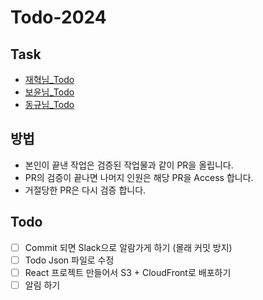 # Todo-2024

## Task

- [재혁님_Todo](./jae.md)
- [보윤님_Todo](./boyoon.md)
- [동규님_Todo](./dong.md)

## 방법

- 본인이 끝낸 작업은 검증된 작업물과 같이 PR을 올립니다.
- PR의 검증이 끝나면 나머지 인원은 해당 PR을 Access 합니다.
- 거절당한 PR은 다시 검증 합니다.

## Todo
- [ ] Commit 되면 Slack으로 알람가게 하기 (몰래 커밋 방지)
- [ ] Todo Json 파일로 수정
- [ ] React 프로젝트 만들어서 S3 + CloudFront로 배포하기
- [ ] 알림 하기
